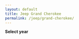 ```yaml
---
layout: default
title: Jeep Grand Cherokee
permalink: /jeep/grand-cherokee/
---
```

**Select year**
